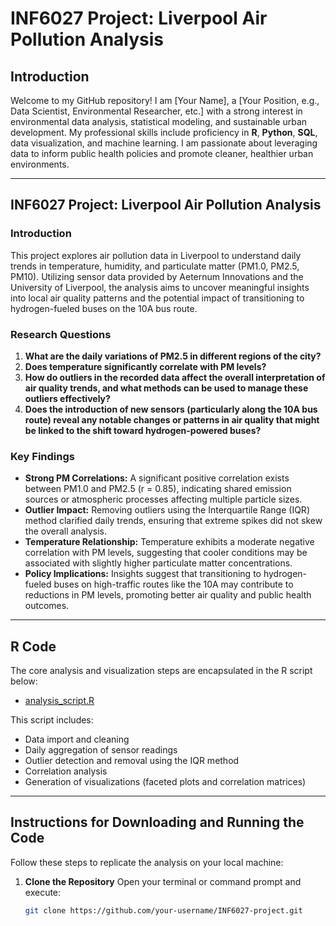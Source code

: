 # INF6027 Project: Liverpool Air Pollution Analysis

## Introduction
Welcome to my GitHub repository! I am [Your Name], a [Your Position, e.g., Data Scientist, Environmental Researcher, etc.] with a strong interest in environmental data analysis, statistical modeling, and sustainable urban development. My professional skills include proficiency in **R**, **Python**, **SQL**, data visualization, and machine learning. I am passionate about leveraging data to inform public health policies and promote cleaner, healthier urban environments.

---

## INF6027 Project: Liverpool Air Pollution Analysis

### Introduction
This project explores air pollution data in Liverpool to understand daily trends in temperature, humidity, and particulate matter (PM1.0, PM2.5, PM10). Utilizing sensor data provided by Aeternum Innovations and the University of Liverpool, the analysis aims to uncover meaningful insights into local air quality patterns and the potential impact of transitioning to hydrogen-fueled buses on the 10A bus route.

### Research Questions
1. **What are the daily variations of PM2.5 in different regions of the city?**
2. **Does temperature significantly correlate with PM levels?**
3. **How do outliers in the recorded data affect the overall interpretation of air quality trends, and what methods can be used to manage these outliers effectively?**
4. **Does the introduction of new sensors (particularly along the 10A bus route) reveal any notable changes or patterns in air quality that might be linked to the shift toward hydrogen-powered buses?**

### Key Findings
- **Strong PM Correlations:** A significant positive correlation exists between PM1.0 and PM2.5 (r = 0.85), indicating shared emission sources or atmospheric processes affecting multiple particle sizes.
- **Outlier Impact:** Removing outliers using the Interquartile Range (IQR) method clarified daily trends, ensuring that extreme spikes did not skew the overall analysis.
- **Temperature Relationship:** Temperature exhibits a moderate negative correlation with PM levels, suggesting that cooler conditions may be associated with slightly higher particulate matter concentrations.
- **Policy Implications:** Insights suggest that transitioning to hydrogen-fueled buses on high-traffic routes like the 10A may contribute to reductions in PM levels, promoting better air quality and public health outcomes.

---

## R Code

The core analysis and visualization steps are encapsulated in the R script below:

- [analysis_script.R](https://github.com/your-username/INF6027-project/blob/main/R/analysis_script.R)

This script includes:
- Data import and cleaning
- Daily aggregation of sensor readings
- Outlier detection and removal using the IQR method
- Correlation analysis
- Generation of visualizations (faceted plots and correlation matrices)

---

## Instructions for Downloading and Running the Code

Follow these steps to replicate the analysis on your local machine:

1. **Clone the Repository**
   Open your terminal or command prompt and execute:
   ```bash
   git clone https://github.com/your-username/INF6027-project.git
